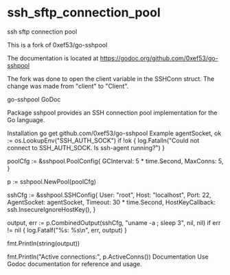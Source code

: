 # ssh_sftp_connection_pool
ssh sftp connection pool

This is a fork of 0xef53/go-sshpool

The documentation is located at https://godoc.org/github.com/0xef53/go-sshpool

The fork was done to open the client variable in the SSHConn struct.  The change was made from "client" to "Client".

go-sshpool
GoDoc

Package sshpool provides an SSH connection pool implementation for the Go language.

Installation
go get github.com/0xef53/go-sshpool
Example
agentSocket, ok := os.LookupEnv("SSH_AUTH_SOCK")
if !ok {
	log.Fatalln("Could not connect to SSH_AUTH_SOCK. Is ssh-agent running?")
}

poolCfg := &sshpool.PoolConfig{
	GCInterval: 5 * time.Second,
	MaxConns:   5,
}

p := sshpool.NewPool(poolCfg)

sshCfg := &sshpool.SSHConfig{
	User:        "root",
	Host:        "localhost",
	Port:        22,
	AgentSocket: agentSocket,
	Timeout:     30 * time.Second,
	HostKeyCallback: ssh.InsecureIgnoreHostKey(),
}

output, err := p.CombinedOutput(sshCfg, "uname -a ; sleep 3", nil, nil)
if err != nil {
	log.Fatalf("%s: %s\n", err, output)
}

fmt.Println(string(output))

fmt.Println("Active connections:", p.ActiveConns())
Documentation
Use Godoc documentation for reference and usage.

